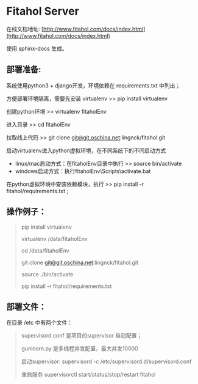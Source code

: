 # Fitahol Server
在线文档地址: [http://www.fitahol.com/docs/index.html](http://www.fitahol.com/docs/index.html)

使用 sphinx-docs 生成。

## 部署准备:

系统使用python3 + django开发，环境依赖在 requirements.txt 中列出；

方便部署环境隔离，需要先安装 virtualenv >>  pip install virtualenv

创建python环境 >> virtualenv fitaholEnv

进入目录 >> cd fitaholEnv

拉取线上代码 >> git clone git@git.oschina.net:lingnck/fitahol.git

启动virtualenv进入python虚拟环境，在不同系统下的不同启动方式
- linux/mac启动方式：在fitaholEnv目录中执行 >> source bin/activate
- windows启动方式：执行fitaholEnv\Scripts\activate.bat

在python虚拟环境中安装依赖模块，执行 >> pip install -r fitahol/requirements.txt ;


## 操作例子：
> pip install virtualenv
>
> virtualenv /data/fitaholEnv
>
> cd /data/fitaholEnv
> 
> git clone git@git.oschina.net:lingnck/fitahol.git
> 
> source ./bin/activate
>
> pip install -r fitahol/requirements.txt


## 部署文件：

在目录 /etc 中有两个文件：

> supervisord.conf 是项目的supervisor 启动配置；
>
> gunicorn.py 是多线程并发配置，最大并发10000
>
> 启动supervisor: supervisord -c /etc/supervisord.d/supervisord.conf
>
> 重启服务 supervisorctl start/status/stop/restart fitahol
